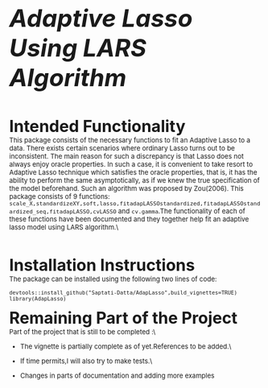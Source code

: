 
<font size = "10">_**Adaptive Lasso Using LARS Algorithm**_

<font size = "6"> **Intended Functionality**\
<font size = "2">This package consists of the necessary functions to fit an Adaptive Lasso to a data. There exists certain scenarios where ordinary Lasso turns out to be inconsistent. The main reason for such a discrepancy is that Lasso does not always enjoy oracle properties. In such a case, it is convenient to take resort to Adaptive Lasso technique which satisfies the oracle properties, that is, it has the ability to perform the same asymptotically, as if we knew the true specification of the model beforehand. Such an algorithm was proposed by Zou(2006). This package consists of 9 functions: ```scale_X,standardizeXY,soft,lasso,fitadapLASSOstandardized,fitadapLASSOstandardized_seq,fitadapLASSO,cvLASSO``` and ```cv.gamma```.The functionality of each of these functions have been documented and they together help fit an adaptive lasso model using LARS algorithm.\

<font size = "6"> **Installation Instructions**\
<font size = "2"> The package can be installed using the following two lines of code:
```{r}
devtools::install_github("Saptati-Datta/AdapLasso",build_vignettes=TRUE)
library(AdapLasso)

```
<font size = "6"> **Remaining Part of the Project**\
<font size = "2"> Part of the project that is still to be completed :\

* The vignette is partially complete as of yet.References to be added.\

* If time permits,I will also try to make tests.\

* Changes in parts of documentation and adding more examples
